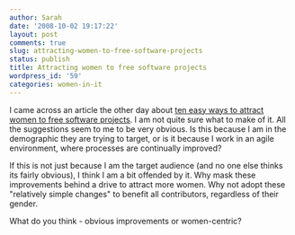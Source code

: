 ```yaml
---
author: Sarah
date: '2008-10-02 19:17:22'
layout: post
comments: true
slug: attracting-women-to-free-software-projects
status: publish
title: Attracting women to free software projects
wordpress_id: '59'
categories: women-in-it
---
```


I came across an article the other day about [ten easy ways to attract women to free software projects](http://www.freesoftwaremagazine.com/columns/ten_easy_ways_attract_women_your_free_software_project). I am not quite sure what to make of it. All the suggestions seem to me to be very obvious. Is this because I am in the demographic they are trying to target, or is it because I work in an agile environment, where processes are continually improved?

If this is not just because I am the target audience (and no one else thinks its fairly obvious), I think I am a bit offended by it. Why mask these improvements behind a drive to attract more women. Why not adopt these "relatively simple changes" to benefit all contributors, regardless of their gender.

What do you think - obvious improvements or women-centric?
